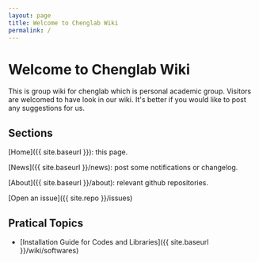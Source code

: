 ```yaml
---
layout: page
title: Welcome to Chenglab Wiki
permalink: /
---
```


# Welcome to Chenglab Wiki

This is group wiki for chenglab which is personal academic group. Visitors are welcomed to have look in our wiki. It's better if you would like to post any suggestions for us.

## Sections

[Home]({{ site.baseurl }}): this page.

[News]({{ site.baseurl }}/news): post some notifications or changelog.

[About]({{ site.baseurl }}/about): relevant github repositories.

[Open an issue]({{ site.repo }}/issues)

## Pratical Topics

- [Installation Guide for Codes and Libraries]({{ site.baseurl }}/wiki/softwares)

